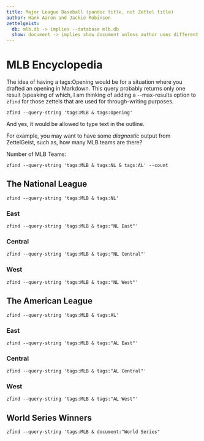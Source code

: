 ```yaml
---
title: Major League Baseball (pandoc title, not Zettel title)
author: Hank Aaron and Jackie Robinson
zettelgeist:
  db: mlb.db -> implies --database mlb.db
  show: document -> implies show document unless author uses different show flags
---
```


# MLB Encyclopedia

The idea of having a tags:Opening would be for a situation where you drafted an opening in Markdown.
This query probably returns only one result (speaking of which, I am thinking of adding a --max-results option to `zfind` for those zettels that are used for through-writing purposes.

```zq
zfind --query-string 'tags:MLB & tags:Opening'
```

And yes, it would be allowed to type text in the outline.

For example, you may want to have some *diagnostic* output from ZettelGeist, such as, how many MLB teams are there?

Number of MLB Teams:
```zq
zfind --query-string 'tags:MLB & tags:NL & tags:AL' --count
```

## The National League

```zq
zfind --query-string 'tags:MLB & tags:NL'
```
### East

```zq
zfind --query-string 'tags:MLB & tags:"NL East"'
```

### Central

```zq
zfind --query-string 'tags:MLB & tags:"NL Central"'
```

### West

```zq
zfind --query-string 'tags:MLB & tags:"NL West"'
```

## The American League

```zq
zfind --query-string 'tags:MLB & tags:AL'
```

### East
```zq
zfind --query-string 'tags:MLB & tags:"AL East"'
```

### Central

```zq
zfind --query-string 'tags:MLB & tags:"AL Central"'
```
### West

```zq
zfind --query-string 'tags:MLB & tags:"AL West"'
```

## World Series Winners

```zq
zfind --query-string 'tags:MLB & document:"World Series"
```


